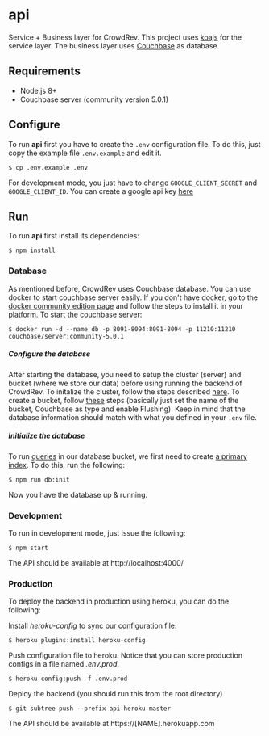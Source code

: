 # api

Service + Business layer for CrowdRev. This project uses [koajs](http://koajs.com/) for the service layer. The business layer uses [Couchbase](https://www.couchbase.com/) as database.

## Requirements

* Node.js 8+
* Couchbase server (community version 5.0.1)

## Configure

To run **api** first you have to create the `.env` configuration file. To do this, just copy the example file `.env.example` and edit it.

```shell
$ cp .env.example .env
```

For development mode, you just have to change `GOOGLE_CLIENT_SECRET` and `GOOGLE_CLIENT_ID`. You can create a google api key [here](https://console.developers.google.com/projectselector/apis/credentials)

## Run

To run **api** first install its dependencies:

```shell
$ npm install
```

### Database

As mentioned before, CrowdRev uses Couchbase database. You can use docker to start couchbase server easily. If you don't have docker, go to the [docker community edition page](https://www.docker.com/community-edition) and follow the steps to install it in your platform. To start the couchbase server:

```
$ docker run -d --name db -p 8091-8094:8091-8094 -p 11210:11210 couchbase/server:community-5.0.1
```

##### Configure the database

After starting the database, you need to setup the cluster (server) and bucket (where we store our data) before using running the backend of CrowdRev. To initalize the cluster, follow the steps described [here](https://developer.couchbase.com/documentation/server/5.1/install/init-setup.html). To create a bucket, follow [these](https://developer.couchbase.com/documentation/server/5.1/clustersetup/create-bucket.html) steps (basically just set the name of the bucket, Couchbase as type and enable Flushing). Keep in mind that the database information should match with what you defined in your `.env` file.

##### Initialize the database

To run [queries](https://developer.couchbase.com/documentation/server/5.1/getting-started/try-a-query.html) in our database bucket, we first need to create [a primary index](https://developer.couchbase.com/documentation/server/5.1/sdk/n1ql-query.html#story-h2-8). To do this, run the following:

```
$ npm run db:init
```

Now you have the database up & running.

### Development

To run in development mode, just issue the following:

```
$ npm start
```

The API should be available at http://localhost:4000/

### Production

To deploy the backend in production using heroku, you can do the following:

Install _heroku-config_ to sync our configuration file:

```
$ heroku plugins:install heroku-config
```

Push configuration file to heroku. Notice that you can store production configs in a file named _.env.prod_.

```
$ heroku config:push -f .env.prod
```

Deploy the backend (you should run this from the root directory)

```
$ git subtree push --prefix api heroku master
```

The API should be available at https://[NAME].herokuapp.com
